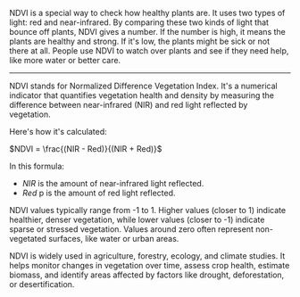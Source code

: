 NDVI is a special way to check how healthy plants are. It uses two types of light: red and near-infrared. By comparing these two kinds of light that bounce off plants, NDVI gives a number. If the number is high, it means the plants are healthy and strong. If it's low, the plants might be sick or not there at all. People use NDVI to watch over plants and see if they need help, like more water or better care.

---

NDVI stands for Normalized Difference Vegetation Index. It's a numerical indicator that quantifies vegetation health and density by measuring the difference between near-infrared (NIR) and red light reflected by vegetation. 

Here's how it's calculated:

$NDVI = \frac{(NIR - Red)}{(NIR + Red)}$

In this formula:
- $NIR$ is the amount of near-infrared light reflected.
- $Red$ p is the amount of red light reflected.

NDVI values typically range from -1 to 1. Higher values (closer to 1) indicate healthier, denser vegetation, while lower values (closer to -1) indicate sparse or stressed vegetation. Values around zero often represent non-vegetated surfaces, like water or urban areas.

NDVI is widely used in agriculture, forestry, ecology, and climate studies. It helps monitor changes in vegetation over time, assess crop health, estimate biomass, and identify areas affected by factors like drought, deforestation, or desertification.